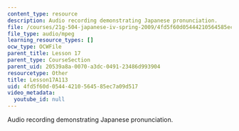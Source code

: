 ```yaml
---
content_type: resource
description: Audio recording demonstrating Japanese pronunciation.
file: /courses/21g-504-japanese-iv-spring-2009/4fd5f60d05444210564585ec7a09d517_Lesson17A113.mp3
file_type: audio/mpeg
learning_resource_types: []
ocw_type: OCWFile
parent_title: Lesson 17
parent_type: CourseSection
parent_uid: 20539a8a-0070-a3dc-0491-23486d993904
resourcetype: Other
title: Lesson17A113
uid: 4fd5f60d-0544-4210-5645-85ec7a09d517
video_metadata:
  youtube_id: null
---
```

Audio recording demonstrating Japanese pronunciation.

